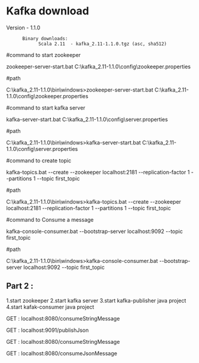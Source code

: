 # Kafka download

Version - 1.1.0

		  Binary downloads:
				Scala 2.11  - kafka_2.11-1.1.0.tgz (asc, sha512)
 
#command to start zookeeper

zookeeper-server-start.bat C:\kafka_2.11-1.1.0\config\zookeeper.properties

#path

C:\kafka_2.11-1.1.0\bin\windows>zookeeper-server-start.bat C:\kafka_2.11-1.1.0\config\zookeeper.properties

#command to start kafka server

kafka-server-start.bat C:\kafka_2.11-1.1.0\config\server.properties

#path

C:\kafka_2.11-1.1.0\bin\windows>kafka-server-start.bat C:\kafka_2.11-1.1.0\config\server.properties

#command to create topic

kafka-topics.bat --create --zookeeper localhost:2181 --replication-factor 1 --partitions 1 --topic first_topic

#path

C:\kafka_2.11-1.1.0\bin\windows>kafka-topics.bat --create --zookeeper localhost:2181 --replication-factor 1 --partitions 1 --topic first_topic

#command to Consume a message

kafka-console-consumer.bat --bootstrap-server localhost:9092 --topic first_topic

#path

C:\kafka_2.11-1.1.0\bin\windows>kafka-console-consumer.bat --bootstrap-server localhost:9092 --topic first_topic

Part 2 :
----------------------------------------

1.start zookeeper
2.start kafka server
3.start kafka-publisher java project
4.start kafak-consumer java project

GET : localhost:8080/consumeStringMessage

GET : localhost:9091/publishJson

GET : localhost:8080/consumeStringMessage

GET : localhost:8080/consumeJsonMessage

